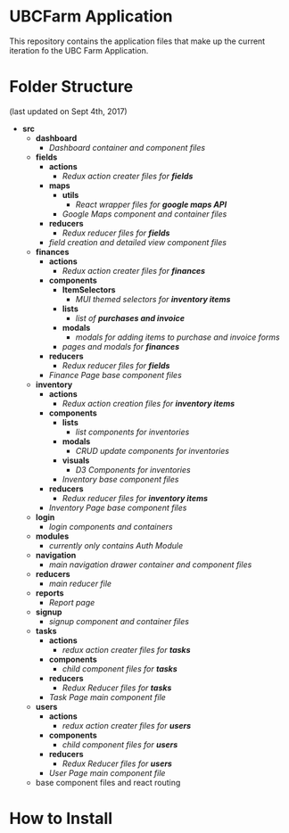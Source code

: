 # UBCFarm Application
This repository contains the application files that make up the current iteration fo the UBC Farm Application. 

# Folder Structure
(last updated on Sept 4th, 2017)
* **src**
	* **dashboard**
		* *Dashboard container and component files*
	* **fields**
		* **actions**
			* *Redux action creater files for **fields*** 
		* **maps**
			* **utils**
				* *React wrapper files for **google maps API***
			* *Google Maps component and container files*
		* **reducers**
			* *Redux reducer files for **fields***
		* *field creation and detailed view component files*
	* **finances**
		* **actions**
			* *Redux action creater files for **finances***
		* **components**
			* **ItemSelectors**
				* *MUI themed selectors for **inventory items***
			* **lists**
				* *list of **purchases and invoice***
			* **modals**
				* *modals for adding items to purchase and invoice forms*
			* *pages and modals for **finances***
		* **reducers**
			* *Redux reducer files for **fields***
		* *Finance Page base component files*
	* **inventory**
		* **actions**
			* *Redux action creation files for **inventory items***
		* **components** 
			* **lists**
				* *list components for inventories*
			* **modals**
				* *CRUD update components for inventories*
			* **visuals**
				* *D3 Components for inventories*
			* *Inventory base component files*
		* **reducers**
			* *Redux reducer files for **inventory items***
		* *Inventory Page base component files*
	* **login**
		* *login components and containers*
	* **modules**
		* *currently only contains Auth Module*
	* **navigation**
		* *main navigation drawer container and component files*
	* **reducers**
		* *main reducer file*
	* **reports**
		* *Report page*
	* **signup**
		* *signup component and container files*
	* **tasks**
		* **actions**
			* *redux action creater files for **tasks***
		* **components**
			* *child component files for **tasks***
		* **reducers**
			* *Redux Reducer files for **tasks***
		* *Task Page main component file*
	* **users**
		* **actions**
			* *redux action creater files for **users***
		* **components**
			* *child component files for **users***
		* **reducers**
			* *Redux Reducer files for **users***
		* *User Page main component file*
	* base component files and react routing


# How to Install
